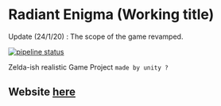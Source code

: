 # Radiant Enigma  (Working title)

Update (24/1/20) : The scope of the game revamped.

[![pipeline status](https://gitlab.com/eastern-legion/soulslinked/badges/master/pipeline.svg)](https://gitlab.com/eastern-legion/soulslinked/commits/master)

Zelda-ish realistic Game Project `made by unity ?`

## Website [here](https://eastern-legion.gitlab.io/soulslinked/)
